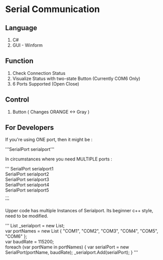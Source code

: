 # Serial Communication 

## Language
1. C#
2. GUI - Winform

## Function
1. Check Connection Status
2. Visualize Status with two-state Button (Currently COM6 Only)
3. 6 Ports Supported (Open Close)

## Control
1. Button ( Changes ORANGE <-> Gray )


## For Developers

If you're using ONE port, then it might be :  

'''SerialPort serialport''' 

In circumstances where you need MULTIPLE ports :  

'''
SerialPort serialport1  
SerialPort serialport2  
SerialPort serialport3  
SerialPort serialport4  
SerialPort serialport5  
...  
'''

Upper code has multiple Instances of Serialport. 
Its beginner c++ style, need to be modified.  

'''
List<SerialPort> _serialport = new List<SerialPort>;  
var portNames = new List<string> { "COM1", "COM2", "COM3", "COM4", "COM5", "COM6" };  
var baudRate = 115200;              
foreach (var portName in portNames)
{
    var serialPort = new SerialPort(portName, baudRate);
    _serialport.Add(serialPort);
}
'''


